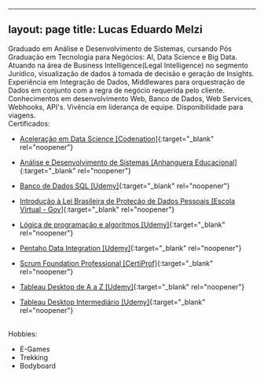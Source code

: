 
---
layout: page
title: Lucas Eduardo Melzi
---

Graduado em Análise e Desenvolvimento de Sistemas, cursando Pós Graduação em Tecnologia para Negócios: AI, Data Science e Big Data. Atuando na área de Business Intelligence(Legal Intelligence) no segmento Jurídico, visualização de dados à tomada de decisão e geração de Insights.
Experiência em Integração de Dados, Middlewares para orquestração de Dados em conjunto com a regra de negócio requerida pelo cliente. 
Conhecimentos em desenvolvimento Web, Banco de Dados, Web Services, Webhooks, API's. Vivência em liderança de equipe.
Disponibilidade para viagens.
<br>
Certificados:
- [Aceleração em Data Science [Codenation]](https://melzilucas.github.io/assets/images/certificado_codenation.pdf){:target="_blank" rel="noopener"}

- [Análise e Desenvolvimento de Sistemas [Anhanguera Educacional]](https://melzilucas.github.io/assets/images/certificado_codenation.pdf){:target="_blank" rel="noopener"}

- [Banco de Dados SQL [Udemy]](https://melzilucas.github.io/assets/certificados/banco-de-dados.jpg){:target="_blank" rel="noopener"}

- [Introdução à Lei Brasileira de Proteção de Dados Pessoais [Escola Virtual - Gov]](https://melzilucas.github.io/assets/certificados/LGPD.pdf){:target="_blank" rel="noopener"}

- [Lógica de programação e algoritmos [Udemy]](https://melzilucas.github.io/assets/certificados/logica-de-programacao-algoritimos.jpg){:target="_blank" rel="noopener"}

- [Pentaho Data Integration [Udemy]](https://melzilucas.github.io/assets/certificados/pentaho-data-integration.pdf){:target="_blank" rel="noopener"}

- [Scrum Foundation Professional [CertiProf]](https://melzilucas.github.io/assets/certificados/Scrum-Foundation.pdf){:target="_blank" rel="noopener"}

- [Tableau Desktop de A a Z [Udemy]](https://melzilucas.github.io/assets/certificados/Tableau-A-Z.pdf){:target="_blank" rel="noopener"}

- [Tableau Desktop Intermediário [Udemy]](https://melzilucas.github.io/assets/certificados/Tableau-desktop-intermediario.pdf){:target="_blank" rel="noopener"}

<br>Hobbies:
- E-Games
- Trekking
- Bodyboard

<div class="social">
    <a class="fa fa-github" href="https://github.com/melzilucas/" target="_blank"></a>
    <a class="fa fa-linkedin" href="https://www.linkedin.com/in/lucas-eduardo-melzi/" target="_blank"></a>
    <a class="fa fa-twitter" href="https://twitter.com/LucasMelzi" target="_blank"></a>       
    <a class="fa fa-instagram" href="https://www.instagram.com/melzilucas/" target="_blank"></a>
    <a class="fa fa-facebook" href="https://www.facebook.com/lucas.melzi/" target="_blank"></a>
</div>